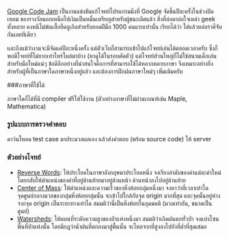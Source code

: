 ﻿[Google Code Jam](http://code.google.com/codejam/) เป็นงานแข่งขันแก้โจทย์โปรแกรมมิ่งที่ Google จัดขึ้นปีละครั้งในช่วงปิดเทอม ของรางวัลนอกเหนือไปเงินเป็นหมื่นเหรียญสำหรับผู้ชนะเลิศแล้ว สิ่งที่ล่อตาล่อใจเหล่า geek ทั้งหลาย คงหนีไม่พ้นเสื้อยืดกูเกิลสำหรับยอดฝีมือ 1000 คนแรกเท่านั้น เรียกได้ว่า ใส่แล้วหล่อราศีจับกันเลยทีเดียว

และถึงแม้ว่างานจะมีจัดแค่ปีละหนึ่งครั้ง แต่ตัวเว็บก็สามารถเข้าไปแก้โจทย์เล่นได้ตลอดเวลาครับ ซึ่งก็พอมีโจทย์ที่ไม่ยากเท่าไหร่โผล่มาบ้าง (หาดูได้ในรอบคัดตัว) แต่โจทย์ส่วนใหญ่ก็ไม่ใช่สนามเด็กเล่นสำหรับมือใหม่แน่ๆ ข้อดีอีกอย่างที่น่าสนใจคือการที่สามารถใช้ได้หลากหลายภาษา จึงเหมาะอย่างยิ่งสำหรับผู้ที่เป็นภาษาใดภาษาหนึ่งอยู่แล้ว และต้องการฝึกฝนภาษาใหม่ๆ เพิ่มเติมครับ

###ภาษาที่ใช้ได้

ภาษาใดก็ได้ที่มี compiler ฟรีให้ใช้งาน (ตัวอย่างภาษาที่ไม่ผ่านเกณฑ์เช่น Maple, Mathematica)

### รูปแบบการตรวจคำตอบ

ดาว์นโหลด test case มาประมวลผลเอง แล้วส่งคำตอบ (พร้อม source code) ให้ server

### ตัวอย่างโจทย์

- [Reverse Words](http://code.google.com/codejam/contest/351101/dashboard#s=p1): ให้ประโยคในภาษาอังกฤษมาประโยคหนึ่ง จงเรียงลำดับของคำแต่ละคำใหม่ โดยกลับให้ตำแหน่งของคำที่อยู่ด้านท้ายมาอยู่ด้านหน้า ด้านหน้าลงไปอยู่ด้านท้าย
- [Center of Mass](http://code.google.com/codejam/contest/189252/dashboard#s=p1): ให้ตำแหน่งและความเร็วของหิ่งห้อยกลุ่มหนึ่งมา จงหาว่าที่เวลาเท่าใด จุดศูนย์กลางมวลของกลุ่มหิ่งห้อยกลุ่มนั้น จะเข้าไปใกล้กับจุด origin มากที่สุด และจุดนั้นอยู่ห่างจากจุด origin เป็นระยะทางเท่าใด สมมติว่านี่เป็นหิ่งห้อยในอุดมคติ (มวลเท่ากัน, ขนาดเป็นศูนย์)
- [Watersheds](http://code.google.com/codejam/contest/90101/dashboard#s=p1): ให้แผนที่ระดับความสูงของป่าแห่งหนึ่งมา สมมติว่าเกิดฝนตกทั่วป่า จงแบ่งโซนพื้นที่ป่าแห่งนั้น โดยมีกฎว่าน้ำฝนที่ตกลงมาสู่พื้นนั้น จะไหลจากที่สูงลงไปยังที่ต่ำที่สุดเสมอ
